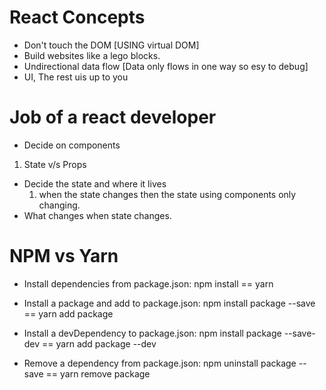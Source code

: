 # React Concepts
* Don't touch the DOM [USING virtual DOM]
* Build websites like a lego blocks.
* Undirectional data flow  [Data only flows in one way so esy to debug]
* UI, The rest uis up to you

# Job of a react developer
* Decide on components
 1. State v/s Props
* Decide the state and where it lives
  1. when the state changes then the state using components only changing.
* What changes when state changes.

# NPM vs Yarn
* Install dependencies from package.json: npm install == yarn

* Install a package and add to package.json: npm install package --save == yarn add package

* Install a devDependency to package.json: npm install package --save-dev == yarn add package --dev

* Remove a dependency from package.json: npm uninstall package --save == yarn remove package